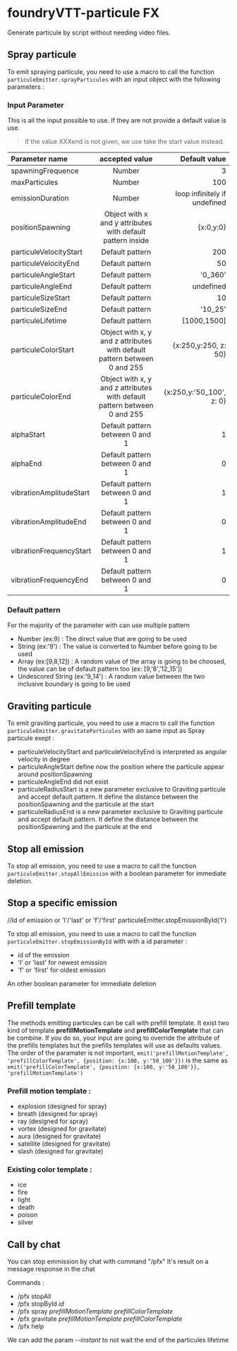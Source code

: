 # foundryVTT-particule FX

Generate particule by script without needing video files.

## Spray particule
To emit spraying particule, you need to use a macro to call the function ```particuleEmitter.sprayParticules``` with an input object with the following parameters :

### Input Parameter
This is all the input possible to use. If they are not provide a default value is use.
> If the value XXXend is not given, we use take the start value instead.

| Parameter name  | accepted value          | Default value |
| :--------------- |:---------------:| -----:|
|        spawningFrequence         |             Number                                                                       |    3          |
|        maxParticules             |             Number                                                                       |   100         |
|        emissionDuration          |             Number                                                                       |   loop infinitely if undefined       |
|        positionSpawning          |             Object with x and y attributes with default pattern inside                   |   {x:0,y:0}   |
|        particuleVelocityStart    |             Default pattern                                                              |   200         |
|       particuleVelocityEnd       |             Default pattern                                                              |   50          |
|        particuleAngleStart       |             Default pattern                                                              |   '0_360'     |
|        particuleAngleEnd         |             Default pattern                                                              |   undefined   |
|        particuleSizeStart        |             Default pattern                                                              |   10          |
|        particuleSizeEnd          |             Default pattern                                                              |   '10_25'     |
|        particuleLifetime         |             Default pattern                                                              |    [1000,1500]    |
|        particuleColorStart       |             Object with x, y and z attributes with default pattern between 0 and 255     |   {x:250,y:250, z: 50}    |
|        particuleColorEnd         |             Object with x, y and z attributes with default pattern between 0 and 255     |   {x:250,y:'50_100', z: 0}    |
|        alphaStart                |             Default pattern between 0 and 1                                              |   1           |
|        alphaEnd                  |             Default pattern between 0 and 1                                              |   0           |
|        vibrationAmplitudeStart   |             Default pattern between 0 and 1                                              |   1           |
|        vibrationAmplitudeEnd     |             Default pattern between 0 and 1                                              |   0           |
|        vibrationFrequencyStart   |             Default pattern between 0 and 1                                              |   1           |
|        vibrationFrequencyEnd     |             Default pattern between 0 and 1                                              |   0           |

### Default pattern
For the majority of the parameter with can use multiple pattern
* Number (ex:9)                   : The direct value that are going to be used
* String (ex:'9')                 : The value is converted to Number before going to be used
* Array  (ex:[9,8,12])            : A random value of the array is going to be choosed, the value can be of default pattern too (ex: [9,'8','12_15'])
* Undescored String (ex:'9_14')   : A random value between the two inclusive boundary is going to be used


## Graviting particule
To emit graviting particule, you need to use a macro to call the function ```particuleEmitter.gravitateParticules``` with an same input as Spray particule exept :
* particuleVelocityStart and particuleVelocityEnd is interpreted as angular velocity in degree
* particuleAngleStart define now the position where the particule appear around positionSpawning
* particuleAngleEnd did not exist
* particuleRadiusStart is a new parameter exclusive to Graviting particule and accept default pattern. It define the distance between the positionSpawning and the particule at the start
* particuleRadiusEnd is a new parameter exclusive to Graviting particule and accept default pattern. It define the distance between the positionSpawning and the particule at the end


## Stop all emission
To stop all emission, you need to use a macro to call the function ```particuleEmitter.stopAllEmission``` with a boolean parameter for immediate deletion.


## Stop a specific emission
//Id of emission or 'l'/'last' or 'f'/'first'
particuleEmitter.stopEmissionById('l')

To stop all emission, you need to use a macro to call the function ```particuleEmitter.stopEmissionById``` with with a id parameter :
* id of the emission
* 'l' or 'last' for newest emission
* 'f' or 'first' for oldest emission

An other boolean parameter for immediate deletion


## Prefill template
The methods emitting particules can be call with prefill template. It exist two kind of template **prefillMotionTemplate** and **prefillColorTemplate** that can be combine. If you do so, your input are going to override the attribute of the prefills templates but the prefills templates will use as defaults values.
The order of the paramater is not important, ```emit('prefillMotionTemplate', 'prefillColorTemplate', {position: {x:100, y:'50_100'}})``` is the same as ```emit('prefillColorTemplate', {position: {x:100, y:'50_100'}}, 'prefillMotionTemplate')```

### Prefill motion template :
* explosion (designed for spray)
* breath (designed for spray)
* ray (designed for spray)
* vortex (designed for gravitate)
* aura (designed for gravitate)
* satellite (designed for gravitate)
* slash (designed for gravitate)

### Existing color template :
* ice
* fire
* light
* death
* poison
* silver


## Call by chat
You can stop emmission by chat with command "/pfx"
It's result on a message response in the chat

Commands :
* /pfx stopAll
* /pfx stopById *id* 
* /pfx spray *prefillMotionTemplate* *prefillColorTemplate*
* /pfx gravitate *prefillMotionTemplate* *prefillColorTemplate*
* /pfx help


We can add the param *--instant* to not wait the end of the particules lifetime
